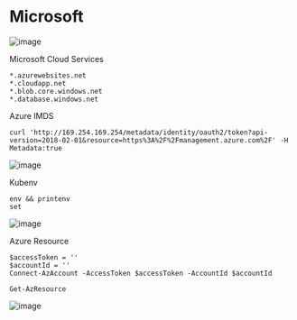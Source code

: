 # Microsoft

![image](https://github.com/user-attachments/assets/74dfe795-fb56-4090-9223-9e0b163540e9)

Microsoft Cloud Services
```
*.azurewebsites.net
*.cloudapp.net
*.blob.core.windows.net
*.database.windows.net
```
Azure IMDS
```
curl 'http://169.254.169.254/metadata/identity/oauth2/token?api-version=2018-02-01&resource=https%3A%2F%2Fmanagement.azure.com%2F' -H Metadata:true
```
![image](https://github.com/user-attachments/assets/60bb0912-fe8a-4952-ac24-7740761da71f)

Kubenv
```
env && printenv
set
```
![image](https://github.com/user-attachments/assets/30a3773d-f65e-46c8-8535-53880094e632)

Azure Resource
```
$accessToken = ''
$accountId = ''
Connect-AzAccount -AccessToken $accessToken -AccountId $accountId

Get-AzResource
```
![image](https://github.com/user-attachments/assets/366b10b1-6d66-4219-9517-eb8e52c6d0c5)
